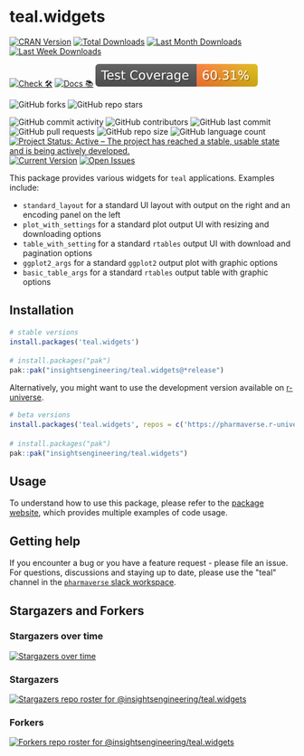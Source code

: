 # teal.widgets

<!-- start badges -->
[![CRAN Version](https://www.r-pkg.org/badges/version/teal.widgets?color=green)](https://cran.r-project.org/package=teal.widgets)
[![Total Downloads](http://cranlogs.r-pkg.org/badges/grand-total/teal.widgets?color=green)](https://cran.r-project.org/package=teal.widgets)
[![Last Month Downloads](http://cranlogs.r-pkg.org/badges/last-month/teal.widgets?color=green)](https://cran.r-project.org/package=teal.widgets)
[![Last Week Downloads](http://cranlogs.r-pkg.org/badges/last-week/teal.widgets?color=green)](https://cran.r-project.org/package=teal.widgets)

[![Check 🛠](https://github.com/insightsengineering/teal.widgets/actions/workflows/check.yaml/badge.svg)](https://insightsengineering.github.io/teal.widgets/main/unit-test-report/)
[![Docs 📚](https://github.com/insightsengineering/teal.widgets/actions/workflows/docs.yaml/badge.svg)](https://insightsengineering.github.io/teal.widgets/)
[![Code Coverage 📔](https://raw.githubusercontent.com/insightsengineering/teal.widgets/_xml_coverage_reports/data/main/badge.svg)](https://insightsengineering.github.io/teal.widgets/main/coverage-report/)

![GitHub forks](https://img.shields.io/github/forks/insightsengineering/teal.widgets?style=social)
![GitHub repo stars](https://img.shields.io/github/stars/insightsengineering/teal.widgets?style=social)

![GitHub commit activity](https://img.shields.io/github/commit-activity/m/insightsengineering/teal.widgets)
![GitHub contributors](https://img.shields.io/github/contributors/insightsengineering/teal.widgets)
![GitHub last commit](https://img.shields.io/github/last-commit/insightsengineering/teal.widgets)
![GitHub pull requests](https://img.shields.io/github/issues-pr/insightsengineering/teal.widgets)
![GitHub repo size](https://img.shields.io/github/repo-size/insightsengineering/teal.widgets)
![GitHub language count](https://img.shields.io/github/languages/count/insightsengineering/teal.widgets)
[![Project Status: Active – The project has reached a stable, usable state and is being actively developed.](https://www.repostatus.org/badges/latest/active.svg)](https://www.repostatus.org/#active)
[![Current Version](https://img.shields.io/github/r-package/v/insightsengineering/teal.widgets/main?color=purple\&label=package%20version)](https://github.com/insightsengineering/teal.widgets/tree/main)
[![Open Issues](https://img.shields.io/github/issues-raw/insightsengineering/teal.widgets?color=red\&label=open%20issues)](https://github.com/insightsengineering/teal.widgets/issues?q=is%3Aissue+is%3Aopen+sort%3Aupdated-desc)
<!-- end badges -->

This package provides various widgets for `teal` applications. Examples include:

- `standard_layout` for a standard UI layout with output on the right and an encoding panel on the left
- `plot_with_settings` for a standard plot output UI with resizing and downloading options
- `table_with_setting` for a standard `rtables` output UI with download and pagination options
- `ggplot2_args` for a standard `ggplot2` output plot with graphic options
- `basic_table_args` for a standard `rtables` output table with graphic options

## Installation

```r
# stable versions
install.packages('teal.widgets')

# install.packages("pak")
pak::pak("insightsengineering/teal.widgets@*release")
```

Alternatively, you might want to use the development version available on [r-universe](https://r-universe.dev/).

```r
# beta versions
install.packages('teal.widgets', repos = c('https://pharmaverse.r-universe.dev', getOption('repos')))

# install.packages("pak")
pak::pak("insightsengineering/teal.widgets")
```

## Usage

To understand how to use this package, please refer to the [package website](https://insightsengineering.github.io/teal.widgets/), which provides multiple examples of code usage.

## Getting help

If you encounter a bug or you have a feature request - please file an issue. For questions, discussions and staying up to date, please use the "teal" channel in the [`pharmaverse` slack workspace](https://pharmaverse.slack.com).

## Stargazers and Forkers

### Stargazers over time

[![Stargazers over time](https://starchart.cc/insightsengineering/teal.widgets.svg)](https://starchart.cc/insightsengineering/teal.widgets)

### Stargazers

[![Stargazers repo roster for @insightsengineering/teal.widgets](https://reporoster.com/stars/insightsengineering/teal.widgets)](https://github.com/insightsengineering/teal.widgets/stargazers)

### Forkers

[![Forkers repo roster for @insightsengineering/teal.widgets](https://reporoster.com/forks/insightsengineering/teal.widgets)](https://github.com/insightsengineering/teal.widgets/network/members)

